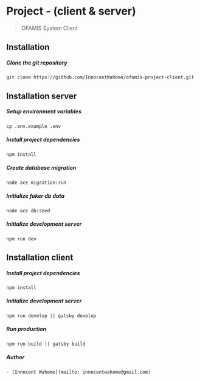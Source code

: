 # Project - (client & server)

> OFAMIS System Client

## Installation 

##### Clone the git repository
```
git clone https://github.com/InnocentWahome/ofamis-project-client.git
```

## Installation server


##### Setup environment variables
```
cp .env.example .env
```
##### Install project dependencies
```
npm install
```
##### Create database migration
```
node ace migration:run
```

##### Initialize faker db data
```
node ace db:seed
```
##### Initialize development server
```
npm run dev
```

## Installation client

##### Install project dependencies
```
npm install
```
##### Initialize development server
```
npm run develop || gatsby develop
```
##### Run production
```
npm run build || gatsby build
```

##### Author
```
- [Innocent Wahome](mailto: innocentwahome@gmail.com)
```